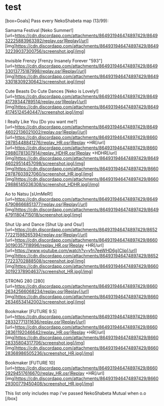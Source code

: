 # test
[box=Goals]
Pass every NekoShabeta map (13/99):

Samama Festival [Neko Summer!] [url=https://cdn.discordapp.com/attachments/864931946474897429/864932225883963392/replay.osr]Replay[/url] [img]https://cdn.discordapp.com/attachments/864931946474897429/864932239037300756/screenshot.jpg[/img]

Invisible Frenzy [Frenzy Insanely Forever "593"] [url=https://cdn.discordapp.com/attachments/864931946474897429/864933013775187998/replay.osr]Replay[/url] [img]https://cdn.discordapp.com/attachments/864931946474897429/864933018309230642/screenshot.jpg[/img]

Cute Beasts Do Cute Dances [Neko is Lovely!] [url=https://cdn.discordapp.com/attachments/864931946474897429/864941739344789514/replay.osr]Replay[/url]
[img]https://cdn.discordapp.com/attachments/864931946474897429/864941745124540447/screenshot.jpg[/img]

I Really Like You [Do you want me?] [url=https://cdn.discordapp.com/attachments/864931946474897429/864946022136021002/replay.osr]Replay[/url] [url=https://cdn.discordapp.com/attachments/864931946474897429/866029785448841276/replay_HR.osr]Replay +HR[/url] [url=https://cdn.discordapp.com/attachments/864931946474897429/866029880781307914/replay_HDHR.osr]Replay +HDHR[/url]
[img]https://cdn.discordapp.com/attachments/864931946474897429/864946029514457098/screenshot.jpg[/img]
[img]https://cdn.discordapp.com/attachments/864931946474897429/866029787603927060/screenshot_HR.jpg[/img]
[img]https://cdn.discordapp.com/attachments/864931946474897429/866029886145036308/screenshot_HDHR.jpg[/img]

Ao to Natsu [sUmMeR!] [url=https://cdn.discordapp.com/attachments/864931946474897429/864947908666851377/replay.osr]Replay[/url]
[img]https://cdn.discordapp.com/attachments/864931946474897429/864947911804715018/screenshot.jpg[/img]

Shut Up and Dance [Shut Up and Osu!] [url=https://cdn.discordapp.com/attachments/864931946474897429/865277221598265394/replay.osr]Replay[/url] [url=https://cdn.discordapp.com/attachments/864931946474897429/866030190357118996/replay_HR.osr]Replay +HR[/url] [url=https://www.youtube.com/watch?v=yfn7eeWHD6g]Clip[/url]
[img]https://cdn.discordapp.com/attachments/864931946474897429/865277223702888508/screenshot.jpg[/img]
[img]https://cdn.discordapp.com/attachments/864931946474897429/866030192378904637/screenshot_HR.jpg[/img]

STRONG 280 [280] [url=https://cdn.discordapp.com/attachments/864931946474897429/866026342566068234/replay.osr]Replay[/url]
[img]https://cdn.discordapp.com/attachments/864931946474897429/866026346534142002/screenshot.jpg[/img]

Bookmaker [FUTURE 9.5] [url=https://cdn.discordapp.com/attachments/864931946474897429/866028332771311636/replay.osr]Replay[/url] [url=https://cdn.discordapp.com/attachments/864931946474897429/866028361192046642/replay_HR.osr]Replay +HR[/url]
[img]https://cdn.discordapp.com/attachments/864931946474897429/866028335804317706/screenshot.jpg[/img]
[img]https://cdn.discordapp.com/attachments/864931946474897429/866028368986505236/screenshot_HR.jpg[/img]

Bookmaker [FUTURE 10] [url=https://cdn.discordapp.com/attachments/864931946474897429/866029294517616670/replay_HR.osr]Replay +HR[/url]
[img]https://cdn.discordapp.com/attachments/864931946474897429/866029300779450408/screenshot_HR.jpg[/img]

This list only includes map i've passed
NekoShabeta Mutual when o.o
[/box]
